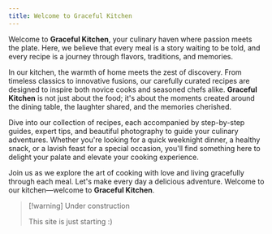 ```yaml
---
title: Welcome to Graceful Kitchen
---
```


Welcome to **Graceful Kitchen**, your culinary haven where passion meets the plate. Here, we believe that every meal is a story waiting to be told, and every recipe is a journey through flavors, traditions, and memories. 

In our kitchen, the warmth of home meets the zest of discovery. From timeless classics to innovative fusions, our carefully curated recipes are designed to inspire both novice cooks and seasoned chefs alike. **Graceful Kitchen** is not just about the food; it's about the moments created around the dining table, the laughter shared, and the memories cherished.

Dive into our collection of recipes, each accompanied by step-by-step guides, expert tips, and beautiful photography to guide your culinary adventures. Whether you're looking for a quick weeknight dinner, a healthy snack, or a lavish feast for a special occasion, you'll find something here to delight your palate and elevate your cooking experience.

Join us as we explore the art of cooking with love and living gracefully through each meal. Let's make every day a delicious adventure. Welcome to our kitchen—welcome to **Graceful Kitchen**.

> [!warning] Under construction
> 
> This site is just starting :)
